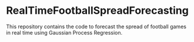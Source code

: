 # RealTimeFootballSpreadForecasting
This repository contains the code to forecast the spread of football games in real time using Gaussian Process Regression.
